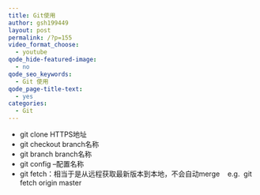 ```yaml
---
title: Git使用
author: gsh199449
layout: post
permalink: /?p=155
video_format_choose:
  - youtube
qode_hide-featured-image:
  - no
qode_seo_keywords:
  - Git 使用
qode_page-title-text:
  - yes
categories:
  - Git
---
```

*   git clone HTTPS地址
*   git checkout branch名称
*   git branch branch名称
*   git config &#8211;配置名称
*   git fetch：相当于是从远程获取最新版本到本地，不会自动merge    e.g.  git fetch origin master